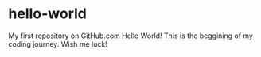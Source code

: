# hello-world
My first repository on GitHub.com
Hello World!
This is the beggining of my coding journey. Wish me luck!
